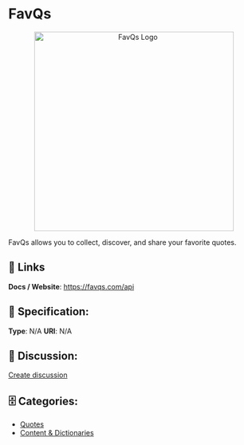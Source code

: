 # FavQs
<p align="center">
    <img width="400" src="https://raw.githubusercontent.com/apis-list/apis-list/main/apis/favqs/logo_256x256.png" alt="FavQs Logo"/>
</p>

FavQs allows you to collect, discover, and share your favorite quotes.

##  🔗 Links
**Docs / Website**: https://favqs.com/api

## 🧬 Specification:
**Type**: N/A
**URI**: N/A

## 💬 Discussion:
[Create discussion](https://github.com/apis-list/apis-list/discussions/new)

## 🗄️ Categories:
- [Quotes](https://github.com/apis-list/apis-list#quotes)
- [Content & Dictionaries](https://github.com/apis-list/apis-list#content--dictionaries)




